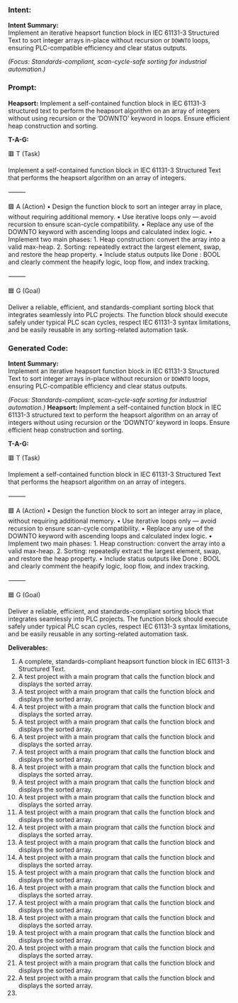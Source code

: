 ### Intent:
**Intent Summary:**  
Implement an iterative heapsort function block in IEC 61131-3 Structured Text to sort integer arrays in-place without recursion or `DOWNTO` loops, ensuring PLC-compatible efficiency and clear status outputs.  

*(Focus: Standards-compliant, scan-cycle-safe sorting for industrial automation.)*

### Prompt:
**Heapsort:**
Implement a self-contained function block in IEC 61131-3 structured text to perform the heapsort algorithm on an array of integers without using recursion or the ‘DOWNTO’ keyword in loops. Ensure efficient heap construction and sorting.

**T-A-G:**

🟥 T (Task)

Implement a self-contained function block in IEC 61131-3 Structured Text that performs the heapsort algorithm on an array of integers.

⸻

🟩 A (Action)
	•	Design the function block to sort an integer array in place, without requiring additional memory.
	•	Use iterative loops only — avoid recursion to ensure scan-cycle compatibility.
	•	Replace any use of the DOWNTO keyword with ascending loops and calculated index logic.
	•	Implement two main phases:
	1.	Heap construction: convert the array into a valid max-heap.
	2.	Sorting: repeatedly extract the largest element, swap, and restore the heap property.
	•	Include status outputs like Done : BOOL and clearly comment the heapify logic, loop flow, and index tracking.

⸻

🟦 G (Goal)

Deliver a reliable, efficient, and standards-compliant sorting block that integrates seamlessly into PLC projects. The function block should execute safely under typical PLC scan cycles, respect IEC 61131-3 syntax limitations, and be easily reusable in any sorting-related automation task.

### Generated Code:
**Intent Summary:**  
Implement an iterative heapsort function block in IEC 61131-3 Structured Text to sort integer arrays in-place without recursion or `DOWNTO` loops, ensuring PLC-compatible efficiency and clear status outputs.  

*(Focus: Standards-compliant, scan-cycle-safe sorting for industrial automation.)*
**Heapsort:**
Implement a self-contained function block in IEC 61131-3 structured text to perform the heapsort algorithm on an array of integers without using recursion or the ‘DOWNTO’ keyword in loops. Ensure efficient heap construction and sorting.

**T-A-G:**

🟥 T (Task)

Implement a self-contained function block in IEC 61131-3 Structured Text that performs the heapsort algorithm on an array of integers.

⸻

🟩 A (Action)
	•	Design the function block to sort an integer array in place, without requiring additional memory.
	•	Use iterative loops only — avoid recursion to ensure scan-cycle compatibility.
	•	Replace any use of the DOWNTO keyword with ascending loops and calculated index logic.
	•	Implement two main phases:
	1.	Heap construction: convert the array into a valid max-heap.
	2.	Sorting: repeatedly extract the largest element, swap, and restore the heap property.
	•	Include status outputs like Done : BOOL and clearly comment the heapify logic, loop flow, and index tracking.

⸻

🟦 G (Goal)

Deliver a reliable, efficient, and standards-compliant sorting block that integrates seamlessly into PLC projects. The function block should execute safely under typical PLC scan cycles, respect IEC 61131-3 syntax limitations, and be easily reusable in any sorting-related automation task.

**Deliverables:**

1.	A complete, standards-compliant heapsort function block in IEC 61131-3 Structured Text.
2.	A test project with a main program that calls the function block and displays the sorted array.
3.	A test project with a main program that calls the function block and displays the sorted array.
4.	A test project with a main program that calls the function block and displays the sorted array.
5.	A test project with a main program that calls the function block and displays the sorted array.
6.	A test project with a main program that calls the function block and displays the sorted array.
7.	A test project with a main program that calls the function block and displays the sorted array.
8.	A test project with a main program that calls the function block and displays the sorted array.
9.	A test project with a main program that calls the function block and displays the sorted array.
10.	A test project with a main program that calls the function block and displays the sorted array.
11.	A test project with a main program that calls the function block and displays the sorted array.
12.	A test project with a main program that calls the function block and displays the sorted array.
13.	A test project with a main program that calls the function block and displays the sorted array.
14.	A test project with a main program that calls the function block and displays the sorted array.
15.	A test project with a main program that calls the function block and displays the sorted array.
16.	A test project with a main program that calls the function block and displays the sorted array.
17.	A test project with a main program that calls the function block and displays the sorted array.
18.	A test project with a main program that calls the function block and displays the sorted array.
19.	A test project with a main program that calls the function block and displays the sorted array.
20.	A test project with a main program that calls the function block and displays the sorted array.
21.	A test project with a main program that calls the function block and displays the sorted array.
22.	A test project with a main program that calls the function block and displays the sorted array.
23.
